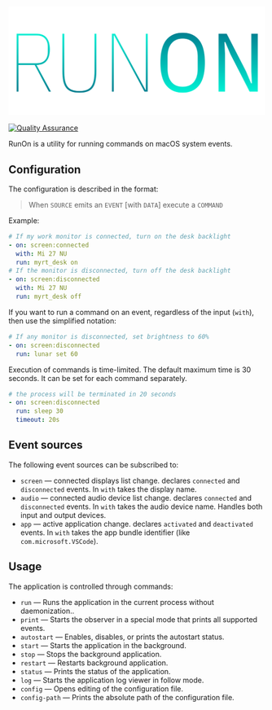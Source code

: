<p align="center">
    <img src="./assets/logo.svg" alt="Run if" />
</p>

[![Quality Assurance](https://github.com/mishamyrt/runon/actions/workflows/qa.yaml/badge.svg)](https://github.com/mishamyrt/runon/actions/workflows/qa.yaml)

RunOn is a utility for running commands on macOS system events.

## Configuration

The configuration is described in the format:

> When `SOURCE` emits an `EVENT` [with `DATA`] execute a `COMMAND`

Example:

```yaml
# If my work monitor is connected, turn on the desk backlight
- on: screen:connected
  with: Mi 27 NU
  run: myrt_desk on
# If the monitor is disconnected, turn off the desk backlight
- on: screen:disconnected
  with: Mi 27 NU
  run: myrt_desk off
```

If you want to run a command on an event, regardless of the input (`with`), then use the simplified notation:

```yaml
# If any monitor is disconnected, set brightness to 60%
- on: screen:disconnected
  run: lunar set 60
```

Execution of commands is time-limited. The default maximum time is 30 seconds. It can be set for each command separately.

```yaml
# the process will be terminated in 20 seconds
- on: screen:disconnected
  run: sleep 30
  timeout: 20s
```

## Event sources

The following event sources can be subscribed to:

- `screen` — connected displays list change. declares `connected` and `disconnected` events. In `with` takes the display name.
- `audio` — connected audio device list change. declares `connected` and `disconnected` events. In `with` takes the audio device name. Handles both input and output devices.
- `app` — active application change. declares `activated` and `deactivated` events. In `with` takes the app bundle identifier (like `com.microsoft.VSCode`).

## Usage

The application is controlled through commands:

- `run` — Runs the application in the current process without daemonization..
- `print` — Starts the observer in a special mode that prints all supported events.
- `autostart` — Enables, disables, or prints the autostart status.
- `start` — Starts the application in the background.
- `stop` — Stops the background application.
- `restart` — Restarts background application.
- `status` — Prints the status of the application.
- `log` — Starts the application log viewer in follow mode.
- `config` — Opens editing of the configuration file.
- `config-path` — Prints the absolute path of the configuration file.
